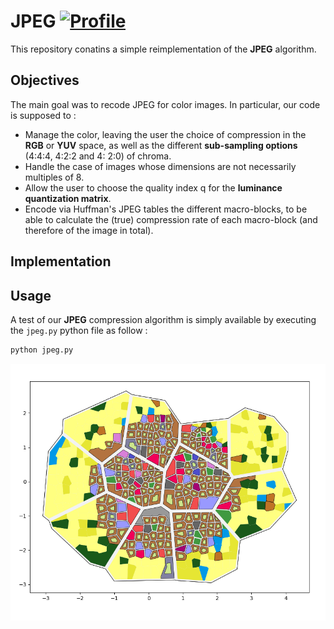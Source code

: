 # JPEG [![Profile][title-img]][profile]

[title-img]:https://img.shields.io/badge/-LAVS-blue
[profile]:https://github.com/LAVS-TM

This repository conatins a simple reimplementation of the **JPEG** algorithm.

## Objectives

The main goal was to recode JPEG for color images. In particular, our code is supposed to :
* Manage the color, leaving the user the choice of compression in the **RGB** or **YUV** space, as well as the different **sub-sampling options** (4:4:4, 4:2:2 and 4: 2:0) of chroma.
* Handle the case of images whose dimensions are not necessarily multiples of 8.
* Allow the user to choose the quality index q for the **luminance quantization matrix**.
* Encode via Huffman's JPEG tables the different macro-blocks, to be able to calculate the (true) compression rate of each macro-block (and therefore of the image in total).

## Implementation

## Usage

A test of our **JPEG** compression algorithm is simply available by executing the `jpeg.py` python file as follow :

```python
python jpeg.py
```

<img src="https://github.com/LAVS-TM/Map-Generation/blob/main/doc/CityExample.png" alt="Example city">

